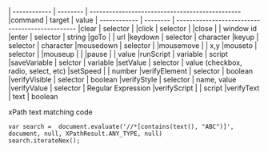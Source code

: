 
| ------------ | -------- | -----------------------------------------------
|command       | target   | value
| ------------ | -------- | -----------------------------------------------
|clear         | selector |
|click         | selector |
|close         |          | window id
|enter         | selector | string
|goTo          |          | url
|keydown       | selector | character
|keyup         | selector | character
|mousedown     | selector |
|mousemove     |          | x,y
|mouseto       | selector |
|mouseup       |          |
|pause         |          | value
|runScript     | variable | script
|saveVariable  | selctor  | variable
|setValue      | selector | value (checkbox, radio, select, etc)
|setSpeed      |          | number
|verifyElement | selector | boolean
|verifyVisible | selector | boolean
|verifyStyle   | selector | name, value
|verifyValue   | selector | Regular Expression
|verifyScript  |          | script
|verifyText    | text     | boolean

xPath text matching code
```
var search =  document.evaluate('//*[contains(text(), "ABC")]', document, null, XPathResult.ANY_TYPE, null)
search.iterateNex();
```
